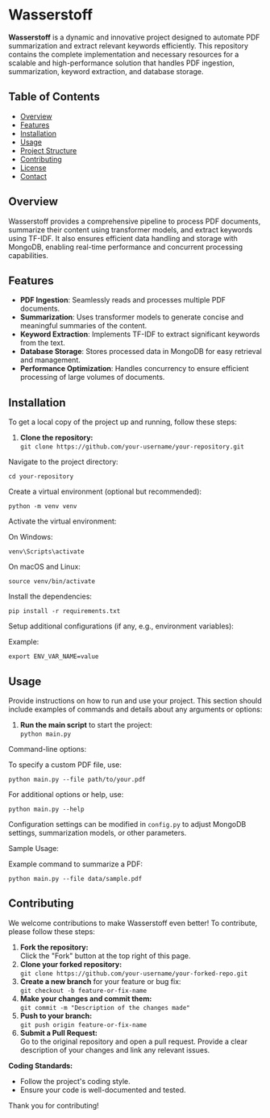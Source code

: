 # Wasserstoff

**Wasserstoff** is a dynamic and innovative project designed to automate PDF summarization and extract relevant keywords efficiently. This repository contains the complete implementation and necessary resources for a scalable and high-performance solution that handles PDF ingestion, summarization, keyword extraction, and database storage.

## Table of Contents
- [Overview](#overview)
- [Features](#features)
- [Installation](#installation)
- [Usage](#usage)
- [Project Structure](#project-structure)
- [Contributing](#contributing)
- [License](#license)
- [Contact](#contact)

## Overview
Wasserstoff provides a comprehensive pipeline to process PDF documents, summarize their content using transformer models, and extract keywords using TF-IDF. It also ensures efficient data handling and storage with MongoDB, enabling real-time performance and concurrent processing capabilities.

## Features
- **PDF Ingestion**: Seamlessly reads and processes multiple PDF documents.
- **Summarization**: Uses transformer models to generate concise and meaningful summaries of the content.
- **Keyword Extraction**: Implements TF-IDF to extract significant keywords from the text.
- **Database Storage**: Stores processed data in MongoDB for easy retrieval and management.
- **Performance Optimization**: Handles concurrency to ensure efficient processing of large volumes of documents.

<h2>Installation</h2>

<p>To get a local copy of the project up and running, follow these steps:</p>

<ol>
  <li>
    <strong>Clone the repository:</strong><br>
    <code>git clone https://github.com/your-username/your-repository.git</code>
  </li>
</ol>

<p>Navigate to the project directory:</p>
<pre><code>cd your-repository</code></pre>

<p>Create a virtual environment (optional but recommended):</p>
<pre><code>python -m venv venv</code></pre>

<p>Activate the virtual environment:</p>

<p>On Windows:</p>
<pre><code>venv\Scripts\activate</code></pre>

<p>On macOS and Linux:</p>
<pre><code>source venv/bin/activate</code></pre>

<p>Install the dependencies:</p>
<pre><code>pip install -r requirements.txt</code></pre>

<p>Setup additional configurations (if any, e.g., environment variables):</p>
<p>Example:</p>
<pre><code>export ENV_VAR_NAME=value</code></pre>

<h2>Usage</h2>

<p>Provide instructions on how to run and use your project. This section should include examples of commands and details about any arguments or options:</p>

<ol>
  <li>
    <strong>Run the main script</strong> to start the project:<br>
    <code>python main.py</code>
  </li>
</ol>

<p>Command-line options:</p>

<p>To specify a custom PDF file, use:</p>
<pre><code>python main.py --file path/to/your.pdf</code></pre>

<p>For additional options or help, use:</p>
<pre><code>python main.py --help</code></pre>

<p>Configuration settings can be modified in <code>config.py</code> to adjust MongoDB settings, summarization models, or other parameters.</p>

<p>Sample Usage:</p>
<p>Example command to summarize a PDF:</p>
<pre><code>python main.py --file data/sample.pdf</code></pre>



<h2>Contributing</h2>

<p>We welcome contributions to make Wasserstoff even better! To contribute, please follow these steps:</p>

<ol>
  <li><strong>Fork the repository:</strong><br>
    Click the "Fork" button at the top right of this page.
  </li>

  <li><strong>Clone your forked repository:</strong><br>
    <code>git clone https://github.com/your-username/your-forked-repo.git</code>
  </li>

  <li><strong>Create a new branch</strong> for your feature or bug fix:<br>
    <code>git checkout -b feature-or-fix-name</code>
  </li>

  <li><strong>Make your changes and commit them:</strong><br>
    <code>git commit -m "Description of the changes made"</code>
  </li>

  <li><strong>Push to your branch:</strong><br>
    <code>git push origin feature-or-fix-name</code>
  </li>

  <li><strong>Submit a Pull Request:</strong><br>
    Go to the original repository and open a pull request. Provide a clear description of your changes and link any relevant issues.
  </li>
</ol>

<p><strong>Coding Standards:</strong></p>
<ul>
  <li>Follow the project's coding style.</li>
  <li>Ensure your code is well-documented and tested.</li>
</ul>

<p>Thank you for contributing!</p>
